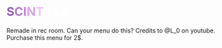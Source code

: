 <h1>
<span style="color:#9b59b6">S</span><span style="color:#af7fc7">C</span><span style="color:#c284d8">I</span><span style="color:#d7a6e5">N</span><span style="color:#ebc8f2">T</span><span style="color:#ffffff">I</span><span style="color:#ffffff">L</span><span style="color:#ffffff">L</span><span style="color:#ffffff">A</span>
</h1>
Remade in rec room. Can your menu do this?
Credits to @L_0 on youtube. Purchase this menu for 2$.

